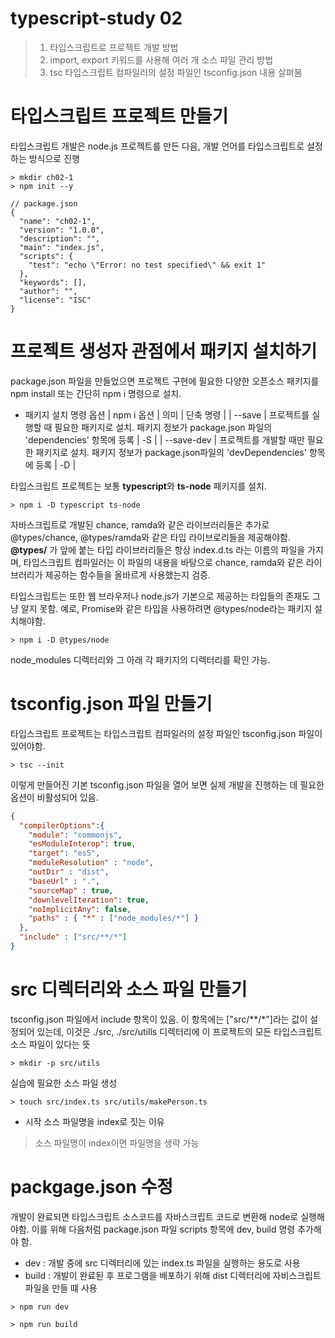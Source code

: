 # typescript-study 02

> 1. 타입스크립트로 프로젝트 개발 방법 
> 2. import, export 키워드를 사용해 여러 개 소스 파일 관리 방법
> 3. tsc 타입스크립트 컴파일러의 설정 파일인 tsconfig.json 내용 살펴봄

# 타입스크립트 프로젝트 만들기
타입스크립트 개발은 node.js 프로젝트를 만든 다음, 개발 언어를 타입스크립트로 설정하는 방식으로 진행
``` shell
> mkdir ch02-1
> npm init --y

// package.json
{
  "name": "ch02-1",
  "version": "1.0.0",
  "description": "",
  "main": "index.js",
  "scripts": {
    "test": "echo \"Error: no test specified\" && exit 1"
  },
  "keywords": [],
  "author": "",
  "license": "ISC"
}
```

# 프로젝트 생성자 관점에서 패키지 설치하기
package.json 파일을 만들었으면 프로젝트 구현에 필요한 다양한 오픈소스 패키지를 npm install 또는 간단히 npm i 명령으로 설치.

- 패키지 설치 명령 옵션
| npm i 옵션 | 의미 | 단축 명령 |
| --save | 프로젝트를 실행할 때 필요한 패키지로 설치. 패키지 정보가 package.json 파일의 'dependencies' 항목에 등록 | -S |
| --save-dev | 프로젝트를 개발할 때만 필요한 패키지로 설치. 패키지 정보가 package.json파일의 'devDependencies' 항목에 등록 | -D |

타입스크립트 프로젝트는 보통 **typescript**와 **ts-node** 패키지를 설치. 
```shell
> npm i -D typescript ts-node
```

자바스크립트로 개발된 chance, ramda와 같은 라이브러리들은 추가로 @types/chance, @types/ramda와 같은 타입 라이브로리들을 제공해야함.
**@types/** 가 앞에 붙는 타입 라이브러리들은 항상 index.d.ts 라는 이름의 파일을 가지며, 타입스크립트 컴파일러는 이 파일의 내용을 바탕으로 chance, ramda와 같은 라이브러리가 제공하는 함수들을 올바르게 사용했는지 검증.   

타입스크립트는 또한 웹 브라우저나 node.js가 기본으로 제공하는 타입들의 존재도 그냥 알지 못함. 예로, Promise와 같은 타입을 사용하려면 @types/node라는 패키지 설치해야함.
```shell
> npm i -D @types/node
```

node_modules 디렉터리와 그 아래 각 패키지의 디렉터리를 확인 가능.

# tsconfig.json 파일 만들기
타입스크립트 프로젝트는 타입스크립트 컴파일러의 설정 파일인 tsconfig.json 파일이 있어야함. 

```shell
> tsc --init
```

이렇게 만들어진 기본 tsconfig.json 파일을 열어 보면 실제 개발을 진행하는 데 필요한 옵션이 비활성되어 있음.
```json
{
  "compilerOptions":{
    "module": "commonjs",
    "esModuleInterop": true,
    "target": "es5",
    "moduleResolution" : "node",
    "outDir" : "dist",
    "baseUrl" : ".",
    "sourceMap" : true,
    "downlevelIteration": true,
    "noImplicitAny": false,
    "paths" : { "*" : ["node_modules/*"] }
  },
  "include" : ["src/**/*"]
}
```

# src 디렉터리와 소스 파일 만들기
tsconfig.json 파일에서 include 항목이 있음. 
이 항목에는 ["src/**/*"]라는 값이 설정되어 있는데, 이것은 ./src, ./src/utills 디렉터리에 이 프로젝트의 모든 타입스크립트 소스 파일이 있다는 뜻

```shell
> mkdir -p src/utils
```
실습에 필요한 소스 파일 생성
```shell
> touch src/index.ts src/utils/makePerson.ts
```

- 시작 소스 파일명을 index로 짓는 이유
> 소스 파일명이 index이면 파일명을 생략 가능

# packgage.json 수정
개발이 완료되면 타입스크립트 소스코드를 자바스크립트 코드로 변환해 node로 실행해야함. 이를 위해 다음처럼 package.json 파일 scripts 항목에 dev, build 명령 추가해야 함.

- dev : 개발 중에 src 디렉터리에 있는 index.ts 파일을 실행하는 용도로 사용
- build : 개발이 완료된 후 프로그램을 배포하기 위해 dist 디렉터리에 자비스크립트 파일을 만들 떄 사용

```shell
> npm run dev
```

```shell
> npm run build
```



